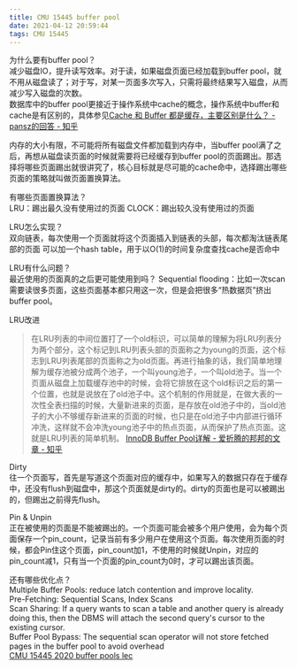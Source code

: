 ```yaml
---
title: CMU 15445 buffer pool
date: 2021-04-12 20:59:44
tags: CMU 15445
---
```


为什么要有buffer pool？  
减少磁盘IO，提升读写效率。对于读，如果磁盘页面已经加载到buffer pool，就不用从磁盘读了；对于写，对某一页面多次写入，只需将最终结果写入磁盘，从而减少写入磁盘的次数。  
数据库中的buffer pool更接近于操作系统中cache的概念，操作系统中buffer和cache是有区别的，具体参见[Cache 和 Buffer 都是缓存，主要区别是什么？ - pansz的回答 - 知乎](https://www.zhihu.com/question/26190832/answer/830615125)  

内存的大小有限，不可能将所有磁盘文件都加载到内存中，当buffer pool满了之后，再想从磁盘读页面的时候就需要将已经缓存到buffer pool的页面踢出。那选择将哪些页面踢出就很讲究了，核心目标就是尽可能的cache命中，选择踢出哪些页面的策略就叫做页面置换算法。  

有哪些页面置换算法？  
LRU：踢出最久没有使用过的页面
CLOCK：踢出较久没有使用过的页面

LRU怎么实现？  
双向链表，每次使用一个页面就将这个页面插入到链表的头部，每次都淘汰链表尾部的页面  可以加一个hash table，用于以O(1)的时间复杂度查找cache是否命中  

LRU有什么问题？  
最近使用的页面真的之后更可能使用到吗？ 
Sequential flooding：比如一次scan需要读很多页面，这些页面基本都只用这一次，但是会把很多“热数据页”挤出buffer pool。 

LRU改进  
> 在LRU列表的中间位置打了一个old标识，可以简单的理解为将LRU列表分为两个部分，这个标记到LRU列表头部的页面称之为young的页面，这个标志到LRU列表尾部的页面称之为old页面。再进行抽象的话，我们简单地理解为缓存池被分成两个池子，一个叫young池子，一个叫old池子。当一个页面从磁盘上加载缓存池中的时候，会将它排放在这个old标识之后的第一个位置，也就是说放在了old池子中。这个机制的作用就是，在做大表的一次性全表扫描的时候，大量新进来的页面，是存放在old池子中的，当old池子的大小不够缓存新进来的页面的时候，也只是在old池子中内部进行循环冲洗，这样就不会冲洗young池子中的热点页面，从而保护了热点页面。这就是LRU列表的简单机制。 
[InnoDB Buffer Pool详解 - 爱折腾的邦邦的文章 - 知乎](https://zhuanlan.zhihu.com/p/65811829) 

Dirty  
往一个页面写，首先是写道这个页面对应的缓存中，如果写入的数据只存在于缓存中，还没有flush到磁盘中，那这个页面就是dirty的。dirty的页面也是可以被踢出的，但踢出之前得先flush。  

Pin & Unpin  
正在被使用的页面是不能被踢出的。一个页面可能会被多个用户使用，会为每个页面保存一个pin_count，记录当前有多少用户在使用这个页面。每次使用页面的时候，都会Pin住这个页面，pin_count加1，不使用的时候就Unpin，对应的pin_count减1，只有当一个页面的pin_count为0时，才可以踢出该页面。

还有哪些优化点？  
Multiple Buffer Pools: reduce latch contention and improve locality.   
Pre-Fetching: Sequential Scans, Index Scans  
Scan Sharing: If a query wants to scan a table and another query is already doing this, then the DBMS will attach the second query's cursor to the existing cursor.  
Buffer Pool Bypass: The sequential scan operator will not store fetched pages in the buffer pool to avoid overhead   
[CMU 15445 2020 buffer pools lec](https://15445.courses.cs.cmu.edu/fall2020/slides/05-bufferpool.pdf)

